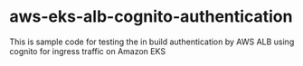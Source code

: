 # aws-eks-alb-cognito-authentication
This is sample code for testing the in build authentication by AWS ALB using cognito for ingress traffic on Amazon EKS

